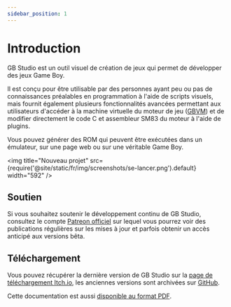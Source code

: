 ```yaml
---
sidebar_position: 1
---
```


# Introduction

GB Studio est un outil visuel de création de jeux qui permet de développer des jeux Game Boy.

Il est conçu pour être utilisable par des personnes ayant peu ou pas de connaissances préalables en programmation à l'aide de scripts visuels, mais fournit également plusieurs fonctionnalités avancées permettant aux utilisateurs d'accéder à la machine virtuelle du moteur de jeu ([GBVM](https://github.com/chrismaltby/gbvm)) et de modifier directement le code C et assembleur SM83 du moteur à l'aide de plugins.

Vous pouvez générer des ROM qui peuvent être exécutées dans un émulateur, sur une page web ou sur une véritable Game Boy.

<img title="Nouveau projet" src={require('@site/static/fr/img/screenshots/se-lancer.png').default} width="592" />

## Soutien

Si vous souhaitez soutenir le développement continu de GB Studio, consultez le compte [Patreon officiel](https://www.patreon.com/gbstudiodev) sur lequel vous pourrez voir des publications régulières sur les mises à jour et parfois obtenir un accès anticipé aux versions bêta.

## Téléchargement

Vous pouvez récupérer la dernière version de GB Studio sur la [page de téléchargement Itch.io](https://chrismaltby.itch.io/gb-studio), les anciennes versions sont archivées sur [GitHub](https://github.com/chrismaltby/gb-studio/releases).

Cette documentation est aussi [disponible au format PDF](/assets/pdf/www.gbstudio.dev-docs.pdf).
